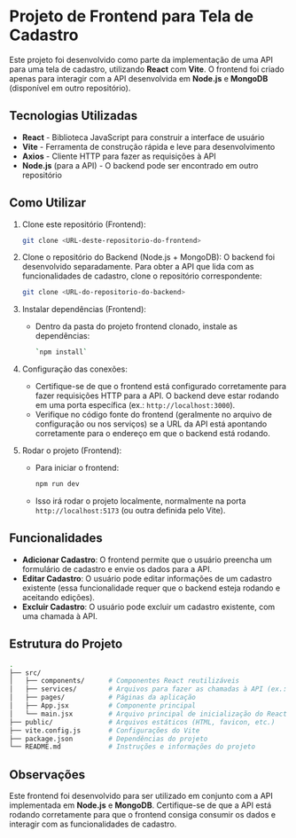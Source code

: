 # Projeto de Frontend para Tela de Cadastro

Este projeto foi desenvolvido como parte da implementação de uma API para uma tela de cadastro, utilizando **React** com **Vite**. O frontend foi criado apenas para interagir com a API desenvolvida em **Node.js** e **MongoDB** (disponível em outro repositório).

## Tecnologias Utilizadas

- **React** - Biblioteca JavaScript para construir a interface de usuário
- **Vite** - Ferramenta de construção rápida e leve para desenvolvimento
- **Axios** - Cliente HTTP para fazer as requisições à API
- **Node.js** (para a API) - O backend pode ser encontrado em outro repositório

## Como Utilizar

1. Clone este repositório (Frontend):
    ```bash
   git clone <URL-deste-repositorio-do-frontend>
    ```

2. Clone o repositório do Backend (Node.js + MongoDB):
   O backend foi desenvolvido separadamente. Para obter a API que lida com as funcionalidades de cadastro, clone o repositório correspondente:
   ```bash
   git clone <URL-do-repositorio-do-backend>
   ```

3. Instalar dependências (Frontend):
   - Dentro da pasta do projeto frontend clonado, instale as dependências:
     ```bash
     `npm install`
     ```

4. Configuração das conexões:
   - Certifique-se de que o frontend está configurado corretamente para fazer requisições HTTP para a API. O backend deve estar rodando em uma porta específica (ex.: `http://localhost:3000`).
   - Verifique no código fonte do frontend (geralmente no arquivo de configuração ou nos serviços) se a URL da API está apontando corretamente para o endereço em que o backend está rodando.

5. Rodar o projeto (Frontend):
   - Para iniciar o frontend:
     ```bash
     npm run dev
     ```
   - Isso irá rodar o projeto localmente, normalmente na porta `http://localhost:5173` (ou outra definida pelo Vite).

## Funcionalidades

- **Adicionar Cadastro**: O frontend permite que o usuário preencha um formulário de cadastro e envie os dados para a API.
- **Editar Cadastro**: O usuário pode editar informações de um cadastro existente (essa funcionalidade requer que o backend esteja rodando e aceitando edições).
- **Excluir Cadastro**: O usuário pode excluir um cadastro existente, com uma chamada à API.

## Estrutura do Projeto
```bash
.
├── src/
│   ├── components/      # Componentes React reutilizáveis
│   ├── services/        # Arquivos para fazer as chamadas à API (ex.: Axios)
│   ├── pages/           # Páginas da aplicação
│   ├── App.jsx          # Componente principal
│   └── main.jsx         # Arquivo principal de inicialização do React
├── public/              # Arquivos estáticos (HTML, favicon, etc.)
├── vite.config.js       # Configurações do Vite
├── package.json         # Dependências do projeto
└── README.md            # Instruções e informações do projeto
```

## Observações

Este frontend foi desenvolvido para ser utilizado em conjunto com a API implementada em **Node.js** e **MongoDB**. Certifique-se de que a API está rodando corretamente para que o frontend consiga consumir os dados e interagir com as funcionalidades de cadastro.
